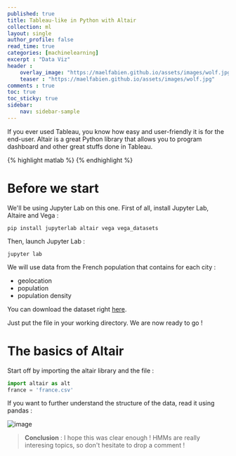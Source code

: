 ```yaml
---
published: true
title: Tableau-like in Python with Altair
collection: ml
layout: single
author_profile: false
read_time: true
categories: [machinelearning]
excerpt : "Data Viz"
header :
    overlay_image: "https://maelfabien.github.io/assets/images/wolf.jpg"
    teaser : "https://maelfabien.github.io/assets/images/wolf.jpg"
comments : true
toc: true
toc_sticky: true
sidebar:
    nav: sidebar-sample
---
```


If you ever used Tableau, you know how easy and user-friendly it is for the end-user. Altair is a great Python library that allows you to program dashboard and other great stuffs done in Tableau.

<script type="text/javascript" async
    src="https://cdn.mathjax.org/mathjax/latest/MathJax.js?config=TeX-MML-AM_CHTML">
</script>

{% highlight matlab %}
{% endhighlight %}

# Before we start

We'll be using Jupyter Lab on this one. First of all, install Jupyter Lab, Altaire and Vega :

```pip install jupyterlab altair vega vega_datasets```

Then, launch Jupyter Lab :

```jupyter lab```

We will use data from the French population that contains for each city :
- geolocation
- population
- population density

You can download the dataset right [here](https://maelfabien.github.io/assets/files/france.csv).

Just put the file in your working directory. We are now ready to go !

# The basics of Altair

Start off by importing the altair library and the file :

```python
import altair as alt 
france = 'france.csv'
```

If you want to further understand the structure of the data, read it using pandas :

![image](https://maelfabien.github.io/assets/images/france.png)



> **Conclusion** : I hope this was clear enough ! HMMs are really interesing topics, so don't hesitate to drop a comment !
